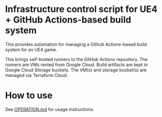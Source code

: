 # Infrastructure control script for UE4 + GitHub Actions-based build system

This provides automation for managing a Github Actions-based build system for an UE4 game.

This brings self-hosted runners to the GitHub Actions repository. The runners are VMs rented from Google Cloud. Build artifacts are kept in Google Cloud Storage buckets. The VM(s) and storage bucket(s) are managed via Terraform Cloud.

# How to use

See [OPERATION.md](Operation.md) for usage instructions.